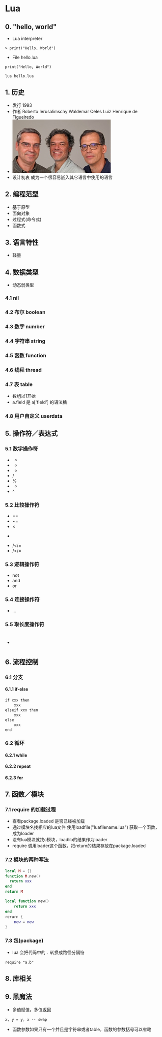 # Lua

## 0. "hello, world"
* Lua interpreter
```
> print("Hello, World")
```

* File hello.lua
```
print("Hello, World")
```
```shell
lua hello.lua
```

## 1. 历史
* 发行 1993
* 作者 Roberto Ierusalimschy 
       Waldemar Celes
       Luiz Henrique de Figueiredo
* ![](lua.jpg)
* 设计初衷 成为一个很容易嵌入其它语言中使用的语言

## 2. 编程范型
* 基于原型
* 面向对象
* 过程式(命令式)
* 函数式

## 3. 语言特性
* 轻量

## 4. 数据类型
* 动态弱类型

### 4.1 nil
### 4.2 布尔 boolean
### 4.3 数字 number
### 4.4 字符串 string
### 4.5 函数 function
### 4.6 线程 thread
### 4.7 表 table
* 数组以1开始
* a.field 是 a['field'] 的语法糖
### 4.8 用户自定义 userdata

## 5. 操作符／表达式
### 5.1 数学操作符
* +
* -
* *
* /
* %
* -
* ^

### 5.2 比较操作符
* ==
* ~=
* <
* >
* /</=
* />/=

### 5.3 逻辑操作符
* not
* and
* or

### 5.4 连接操作符
* ...

### 5.5 取长度操作符
* #

## 6. 流程控制

### 6.1 分支

#### 6.1.1 if-else
```
if xxx then
    xxx
elseif xxx then
    xxx
else
    xxx
end
```

### 6.2 循环
#### 6.2.1 while
#### 6.2.2 repeat 
#### 6.2.3 for

## 7. 函数／模块
### 7.1 require 的加载过程
* 查看package.loaded 是否已经被加载
* 通过模块名找相应的lua文件 使用loadfile("luafilename.lua") 获取一个函数，成为loader
* 没有lua模块就找c模块，loadlib的结果作为loader
* require 调用loader这个函数，把return的结果存放在package.loaded
### 7.2 模块的两种写法
```lua
local M = {}
function M.new() 
  return xxx
end
return M
```
```lua
local function new()
    return xxx
end
rerurn {
    new = new
}
```
### 7.3 包(package)
* lua 会把代码中的 ``.`` 转换成路径分隔符
```
require "a.b"
```
## 8. 库相关

## 9. 黑魔法
* 多值赋值，多值返回
```
x, y = y, x -- swap
```
* 函数参数如果只有一个并且是字符串或者table，函数的参数括号可以省略


